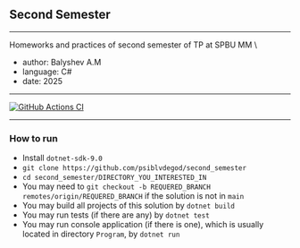 ## Second Semester 
---

Homeworks and practices of second semester of TP at SPBU MM \
- author: Balyshev A.M
- language: C#
- date: 2025

---

[![GitHub Actions CI](https://github.com/psilblvdegod/second_semester/actions/workflows/ci.yml/badge.svg)](https://github.com/psiblvdegod/second_semester/actions/workflows/ci.yml)

---

### How to run

- Install `dotnet-sdk-9.0`
- `git clone https://github.com/psiblvdegod/second_semester`
- `cd second_semester/DIRECTORY_YOU_INTERESTED_IN`
- You may need to `git checkout -b REQUERED_BRANCH remotes/origin/REQUERED_BRANCH` if the solution is not in `main`
- You may build all projects of this solution by `dotnet build`
- You may run tests (if there are any) by `dotnet test`
- You may run console application (if there is one), which is usually located in directory `Program`, by `dotnet run`

